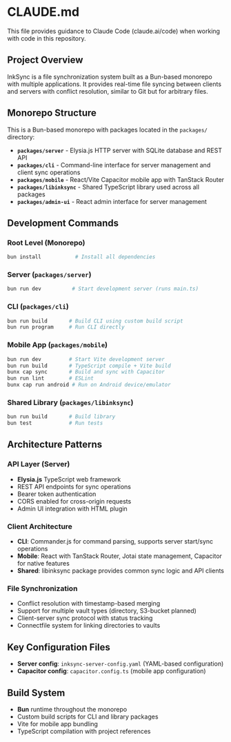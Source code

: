 # CLAUDE.md

This file provides guidance to Claude Code (claude.ai/code) when working with code in this repository.

## Project Overview

InkSync is a file synchronization system built as a Bun-based monorepo with multiple applications. It provides real-time file syncing between clients and servers with conflict resolution, similar to Git but for arbitrary files.

## Monorepo Structure

This is a Bun-based monorepo with packages located in the `packages/` directory:
- **`packages/server`** - Elysia.js HTTP server with SQLite database and REST API
- **`packages/cli`** - Command-line interface for server management and client sync operations  
- **`packages/mobile`** - React/Vite Capacitor mobile app with TanStack Router
- **`packages/libinksync`** - Shared TypeScript library used across all packages
- **`packages/admin-ui`** - React admin interface for server management

## Development Commands

### Root Level (Monorepo)
```bash
bun install           # Install all dependencies
```

### Server (`packages/server`)
```bash
bun run dev          # Start development server (runs main.ts)
```

### CLI (`packages/cli`) 
```bash
bun run build       # Build CLI using custom build script
bun run program     # Run CLI directly
```

### Mobile App (`packages/mobile`)
```bash
bun run dev         # Start Vite development server
bun run build       # TypeScript compile + Vite build
bunx cap sync       # Build and sync with Capacitor
bun run lint        # ESLint
bunx cap run android # Run on Android device/emulator
```

### Shared Library (`packages/libinksync`)
```bash
bun run build       # Build library  
bun test            # Run tests
```

## Architecture Patterns

### API Layer (Server)
- **Elysia.js** TypeScript web framework
- REST API endpoints for sync operations
- Bearer token authentication
- CORS enabled for cross-origin requests
- Admin UI integration with HTML plugin

### Client Architecture
- **CLI**: Commander.js for command parsing, supports server start/sync operations
- **Mobile**: React with TanStack Router, Jotai state management, Capacitor for native features
- **Shared**: libinksync package provides common sync logic and API clients

### File Synchronization
- Conflict resolution with timestamp-based merging
- Support for multiple vault types (directory, S3-bucket planned)
- Client-server sync protocol with status tracking
- Connectfile system for linking directories to vaults

## Key Configuration Files

- **Server config**: `inksync-server-config.yaml` (YAML-based configuration)
- **Capacitor config**: `capacitor.config.ts` (mobile app configuration)

## Build System

- **Bun** runtime throughout the monorepo
- Custom build scripts for CLI and library packages
- Vite for mobile app bundling
- TypeScript compilation with project references